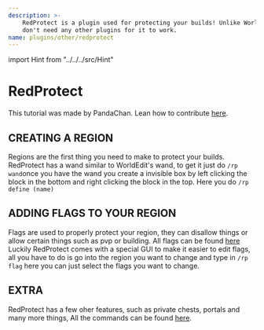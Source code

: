 ```yaml
---
description: >-
    RedProtect is a plugin used for protecting your builds! Unlike WorldGuard you
    don't need any other plugins for it to work.
name: plugins/other/redprotect
---
```


import Hint from "../../../src/Hint"

# RedProtect

<Hint style="info">
This tutorial was made by PandaChan. Lean how to contribute <a href="/contribute">here</a>.
</Hint>

## CREATING A REGION

Regions are the first thing you need to make to protect your builds. RedProtect has a wand similar to WorldEdit's wand, to get it just do `/rp wand`once you have the wand you create a invisible box by left clicking the block in the bottom and right clicking the block in the top. Here you do `/rp define (name)`

## ADDING FLAGS TO YOUR REGION

Flags are used to properly protect your region, they can disallow things or allow certain things such as pvp or building. All flags can be found [here](https://github.com/FabioZumbi12/RedProtect/wiki/Region-Flags) Luckily RedProtect comes with a special GUI to make it easier to edit flags, all you have to do is go into the region you want to change and type in `/rp flag` here you can just select the flags you want to change.

## EXTRA

RedProtect has a few oher features, such as private chests, portals and many more things, All the commands can be found [here](https://github.com/FabioZumbi12/RedProtect/wiki).
